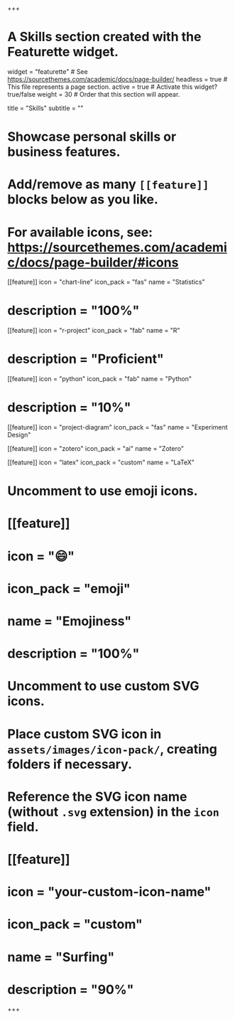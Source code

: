 +++
# A Skills section created with the Featurette widget.
widget = "featurette"  # See https://sourcethemes.com/academic/docs/page-builder/
headless = true  # This file represents a page section.
active = true  # Activate this widget? true/false
weight = 30  # Order that this section will appear.

title = "Skills"
subtitle = ""

# Showcase personal skills or business features.
# 
# Add/remove as many `[[feature]]` blocks below as you like.
# 
# For available icons, see: https://sourcethemes.com/academic/docs/page-builder/#icons

[[feature]]
  icon = "chart-line"
  icon_pack = "fas"
  name = "Statistics"
  # description = "100%"  

[[feature]]
  icon = "r-project"
  icon_pack = "fab"
  name = "R"
  # description = "Proficient"
  
[[feature]]
  icon = "python"
  icon_pack = "fab"
  name = "Python"
  # description = "10%"
  
[[feature]]
  icon = "project-diagram"
  icon_pack = "fas"
  name = "Experiment Design"
  
[[feature]]
  icon = "zotero"
  icon_pack = "ai"
  name = "Zotero"

[[feature]]
  icon = "latex"
  icon_pack = "custom"
  name = "LaTeX"
  

# Uncomment to use emoji icons.
# [[feature]]
#  icon = ":smile:"
#  icon_pack = "emoji"
#  name = "Emojiness"
#  description = "100%"  

# Uncomment to use custom SVG icons.
# Place custom SVG icon in `assets/images/icon-pack/`, creating folders if necessary.
# Reference the SVG icon name (without `.svg` extension) in the `icon` field.
# [[feature]]
#  icon = "your-custom-icon-name"
#  icon_pack = "custom"
#  name = "Surfing"
#  description = "90%"

+++
